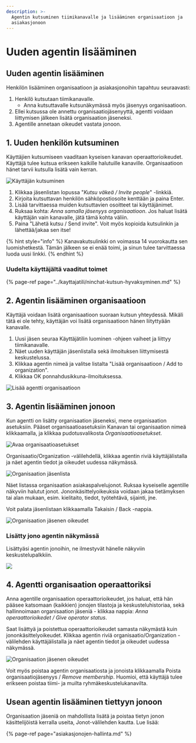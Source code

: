 ```yaml
---
description: >-
  Agentin kutsuminen tiimikanavalle ja lisääminen organisaatioon ja
  asiakasjonoon
---
```


# Uuden agentin lisääminen

## Uuden agentin lisääminen <a id="uuden-agentin-lisaaminen"></a>

Henkilön lisääminen organisaatioon ja asiakasjonoihin tapahtuu seuraavasti:

1. Henkilö kutsutaan tiimikanavalle.
   * Anna kutsuttavalle kutsunäkymässä myös jäsenyys organisaatioon.
2. Ellei kutsussa ole annettu organisaatiojäsenyyttä, agentti voidaan liittymisen jälkeen lisätä organisaation jäseneksi. 
3. Agentille annetaan oikeudet vastata jonoon.

## 1. Uuden henkilön kutsuminen <a id="henkilon-kutsuminen-tiimikanavalle"></a>

Käyttäjien kutsumiseen vaaditaan kyseisen kanavan operaattorioikeudet. Käyttäjä tulee kutsua erikseen kaikille halutuille kanaville. Organisaatioon hänet tarvii kutsulla lisätä vain kerran.

![K&#xE4;ytt&#xE4;j&#xE4;n kutsuminen](../.gitbook/assets/invite-people-channel-fi.png)

1. Klikkaa jäsenlistan lopussa "_Kutsu väkeä / Invite people_" -linkkiä.
2. Kirjoita kutsuttavan henkilön sähköpostiosoite kenttään ja paina Enter.
3. Lisää tarvittaessa muiden kutsuttavien osoitteet tai käyttäjänimet.
4. Ruksaa kohta: _Anna samalla jäsenyys organisaatioon_. Jos haluat lisätä käyttäjän vain kanavalle, jätä tämä kohta väliin.
5. Paina "Lähetä kutsu / Send invite". Voit myös kopioida kutsulinkin ja lähettää/jakaa sen itse!

{% hint style="info" %}
Kanavakutsulinkki on voimassa 14 vuorokautta sen luomishetkestä. Tämän jälkeen se ei enää toimi, ja sinun tulee tarvittaessa luoda uusi linkki.
{% endhint %}

### Uudelta käyttäjältä vaaditut toimet

{% page-ref page="../kayttajatili/ninchat-kutsun-hyvaksyminen.md" %}

## 2. Agentin lisääminen organisaatioon <a id="2-agentin-lisaaminen-organisaatioon"></a>

Käyttäjä voidaan lisätä organisaatioon suoraan kutsun yhteydessä. Mikäli tätä ei ole tehty, käyttäjän voi lisätä organisaatioon hänen liityttyään kanavalle.

1. Uusi jäsen seuraa Käyttäjätilin luominen -ohjeen vaiheet ja liittyy tiimikanavalle.
2. Näet uuden käyttäjän jäsenlistalla sekä ilmoituksen liittymisestä keskustelussa.
3. Klikkaa agentin nimeä ja valitse listalta "Lisää organisaatioon / Add to organization".
4. Klikkaa OK ponnahdusikkuna-ilmoituksessa.

![Lis&#xE4;&#xE4; agentti organisaatioon](../.gitbook/assets/add-to-organization.png)

## 3. Agentin lisääminen jonoon <a id="3-agentin-lisaaminen-jonoon"></a>

Kun agentti on lisätty organisaation jäseneksi, mene organisaation asetuksiin. Pääset organisaatioasetuksiin Kanavan tai organisaation nimeä klikkaamalla, ja klikkaa pudotusvalikosta _Organisaatioasetukset_.

![Avaa organisaatioasetukset](../.gitbook/assets/org-settings-menu.jpg)

Organisaatio/Organization -välilehdellä, klikkaa agentin riviä käyttäjälistalla ja näet agentin tiedot ja oikeudet uudessa näkymässä.

![Organisaation j&#xE4;senlista](../.gitbook/assets/organization-organization%20%281%29.png)

Näet listassa organisaation asiakaspalvelujonot. Ruksaa kyseiselle agentille näkyviin halutut jonot. Jononkäsittelyoikeuksia voidaan jakaa tietämyksen tai alan mukaan, esim. kielitaito, tiedot, työtehtävä, sijainti, jne.

Voit palata jäsenlistaan klikkaamalla Takaisin / Back -nappia.

![Organisaation j&#xE4;senen oikeudet](../.gitbook/assets/organization-user.png)

### Lisätty jono agentin näkymässä <a id="lisatty-jono-agentin-naekymassa"></a>

Lisättyäsi agentin jonoihin, ne ilmestyvät hänelle näkyviin keskustelupalkkiin.

![](../.gitbook/assets/organization-queue-shown.png)

## 4. Agentti organisaation operaattoriksi <a id="4-agentin-lisaaminen-organisaation-operaattoriksi"></a>

Anna agentille organisaation operaattorioikeudet, jos haluat, että hän pääsee katsomaan \(kaikkien\) jonojen tilastoja ja keskusteluhistoriaa, sekä hallinnoimaan organisaation jäseniä - klikkaa nappia: _Anna operaattorioikedet / Give operator status_.

Saat lisättyä ja poistettua operaattorioikeudet samasta näkymästä kuin jononkäsittelyoikeudet. Klikkaa agentin riviä organisaatio/Organization -välilehden käyttäjälistalla ja näet agentin tiedot ja oikeudet uudessa näkymässä.

![Organisaation j&#xE4;senen oikeudet](../.gitbook/assets/organization-user.png)

Voit myös poistaa agentin organisaatiosta ja jonoista klikkaamalla Poista organisaatiojäsenyys / _Remove membership_. Huomioi, että käyttäjä tulee erikseen poistaa tiimi- ja muilta ryhmäkeskustelukanavilta.

## Usean agentin lisääminen tiettyyn jonoon <a id="usean-agentin-lisaaminen-tiettyyn-jonoon"></a>

Organisaation jäseniä on mahdollista lisätä ja poistaa tietyn jonon käsittelijöistä kerralla useita, Jonot-välilehden kautta. Lue lisää:

{% page-ref page="asiakasjonojen-hallinta.md" %}

